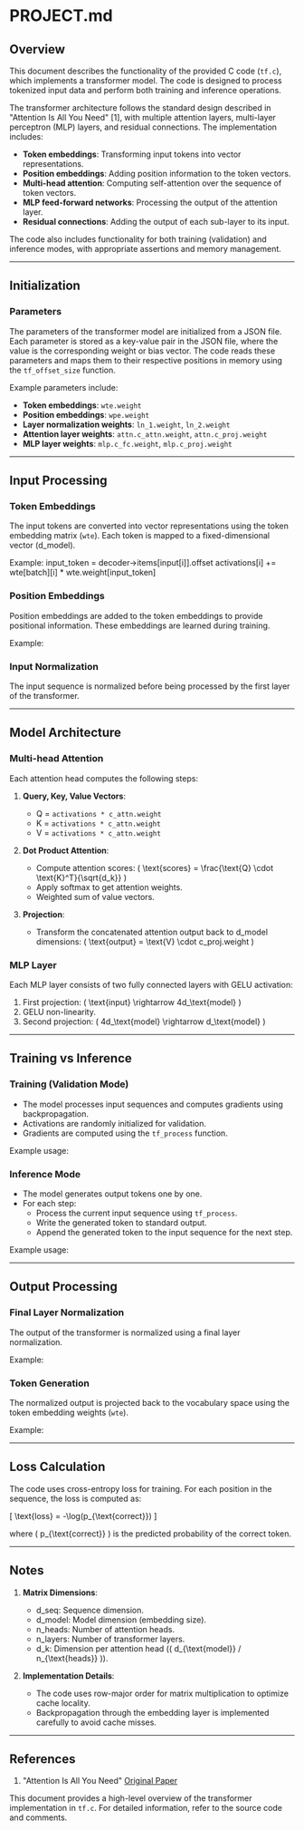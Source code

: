# PROJECT.md

## Overview
This document describes the functionality of the provided C code (`tf.c`), which implements a transformer model. The code is designed to process tokenized input data and perform both training and inference operations.

The transformer architecture follows the standard design described in "Attention Is All You Need" [1], with multiple attention layers, multi-layer perceptron (MLP) layers, and residual connections. The implementation includes:

- **Token embeddings**: Transforming input tokens into vector representations.
- **Position embeddings**: Adding position information to the token vectors.
- **Multi-head attention**: Computing self-attention over the sequence of token vectors.
- **MLP feed-forward networks**: Processing the output of the attention layer.
- **Residual connections**: Adding the output of each sub-layer to its input.

The code also includes functionality for both training (validation) and inference modes, with appropriate assertions and memory management.

---

## Initialization

### Parameters
The parameters of the transformer model are initialized from a JSON file. Each parameter is stored as a key-value pair in the JSON file, where the value is the corresponding weight or bias vector. The code reads these parameters and maps them to their respective positions in memory using the `tf_offset_size` function.

Example parameters include:
- **Token embeddings**: `wte.weight`
- **Position embeddings**: `wpe.weight`
- **Layer normalization weights**: `ln_1.weight`, `ln_2.weight`
- **Attention layer weights**: `attn.c_attn.weight`, `attn.c_proj.weight`
- **MLP layer weights**: `mlp.c_fc.weight`, `mlp.c_proj.weight`

---

## Input Processing

### Token Embeddings
The input tokens are converted into vector representations using the token embedding matrix (`wte`). Each token is mapped to a fixed-dimensional vector (d_model).

Example:
input_token = decoder->items[input[i]].offset activations[i] += wte[batch][i] * wte.weight[input_token]


### Position Embeddings
Position embeddings are added to the token embeddings to provide positional information. These embeddings are learned during training.

Example:


### Input Normalization
The input sequence is normalized before being processed by the first layer of the transformer.

---

## Model Architecture

### Multi-head Attention
Each attention head computes the following steps:

1. **Query, Key, Value Vectors**:
   - Q = `activations * c_attn.weight`
   - K = `activations * c_attn.weight`
   - V = `activations * c_attn.weight`

2. **Dot Product Attention**:
   - Compute attention scores: \( \text{scores} = \frac{\text{Q} \cdot \text{K}^T}{\sqrt{d_k}} \)
   - Apply softmax to get attention weights.
   - Weighted sum of value vectors.

3. **Projection**:
   - Transform the concatenated attention output back to d_model dimensions: \( \text{output} = \text{V} \cdot c\_proj.weight \)

### MLP Layer
Each MLP layer consists of two fully connected layers with GELU activation:

1. First projection: \( \text{input} \rightarrow 4d_\text{model} \)
2. GELU non-linearity.
3. Second projection: \( 4d_\text{model} \rightarrow d_\text{model} \)

---

## Training vs Inference

### Training (Validation Mode)
- The model processes input sequences and computes gradients using backpropagation.
- Activations are randomly initialized for validation.
- Gradients are computed using the `tf_process` function.

Example usage:


### Inference Mode
- The model generates output tokens one by one.
- For each step:
  - Process the current input sequence using `tf_process`.
  - Write the generated token to standard output.
  - Append the generated token to the input sequence for the next step.

Example usage:


---

## Output Processing

### Final Layer Normalization
The output of the transformer is normalized using a final layer normalization.

Example:


### Token Generation
The normalized output is projected back to the vocabulary space using the token embedding weights (`wte`).

Example:


---

## Loss Calculation

The code uses cross-entropy loss for training. For each position in the sequence, the loss is computed as:

\[
\text{loss} = -\log(p_{\text{correct}})
\]

where \( p_{\text{correct}} \) is the predicted probability of the correct token.

---

## Notes

1. **Matrix Dimensions**:
   - d_seq: Sequence dimension.
   - d_model: Model dimension (embedding size).
   - n_heads: Number of attention heads.
   - n_layers: Number of transformer layers.
   - d_k: Dimension per attention head (\( d_{\text{model}} / n_{\text{heads}} \)).

2. **Implementation Details**:
   - The code uses row-major order for matrix multiplication to optimize cache locality.
   - Backpropagation through the embedding layer is implemented carefully to avoid cache misses.

---

## References

1. "Attention Is All You Need" [Original Paper](https://arxiv.org/abs/1706.03798)

This document provides a high-level overview of the transformer implementation in `tf.c`. For detailed information, refer to the source code and comments.

